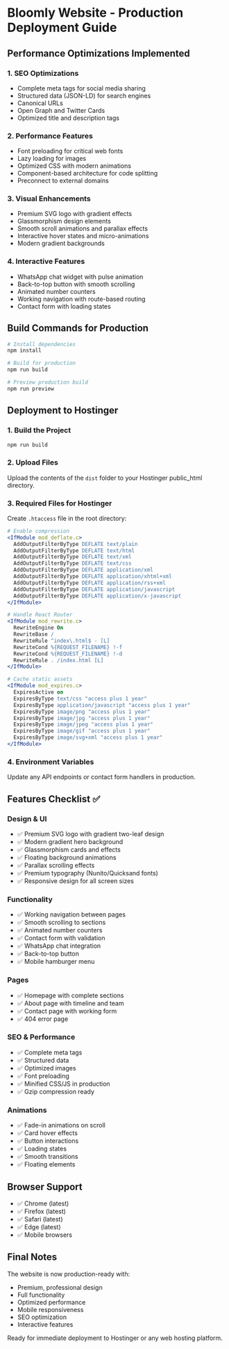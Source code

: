 # Bloomly Website - Production Deployment Guide

## Performance Optimizations Implemented

### 1. **SEO Optimizations**
- Complete meta tags for social media sharing
- Structured data (JSON-LD) for search engines
- Canonical URLs
- Open Graph and Twitter Cards
- Optimized title and description tags

### 2. **Performance Features**
- Font preloading for critical web fonts
- Lazy loading for images
- Optimized CSS with modern animations
- Component-based architecture for code splitting
- Preconnect to external domains

### 3. **Visual Enhancements**
- Premium SVG logo with gradient effects
- Glassmorphism design elements
- Smooth scroll animations and parallax effects
- Interactive hover states and micro-animations
- Modern gradient backgrounds

### 4. **Interactive Features**
- WhatsApp chat widget with pulse animation
- Back-to-top button with smooth scrolling
- Animated number counters
- Working navigation with route-based routing
- Contact form with loading states

## Build Commands for Production

```bash
# Install dependencies
npm install

# Build for production
npm run build

# Preview production build
npm run preview
```

## Deployment to Hostinger

### 1. **Build the Project**
```bash
npm run build
```

### 2. **Upload Files**
Upload the contents of the `dist` folder to your Hostinger public_html directory.

### 3. **Required Files for Hostinger**
Create `.htaccess` file in the root directory:

```apache
# Enable compression
<IfModule mod_deflate.c>
  AddOutputFilterByType DEFLATE text/plain
  AddOutputFilterByType DEFLATE text/html
  AddOutputFilterByType DEFLATE text/xml
  AddOutputFilterByType DEFLATE text/css
  AddOutputFilterByType DEFLATE application/xml
  AddOutputFilterByType DEFLATE application/xhtml+xml
  AddOutputFilterByType DEFLATE application/rss+xml
  AddOutputFilterByType DEFLATE application/javascript
  AddOutputFilterByType DEFLATE application/x-javascript
</IfModule>

# Handle React Router
<IfModule mod_rewrite.c>
  RewriteEngine On
  RewriteBase /
  RewriteRule ^index\.html$ - [L]
  RewriteCond %{REQUEST_FILENAME} !-f
  RewriteCond %{REQUEST_FILENAME} !-d
  RewriteRule . /index.html [L]
</IfModule>

# Cache static assets
<IfModule mod_expires.c>
  ExpiresActive on
  ExpiresByType text/css "access plus 1 year"
  ExpiresByType application/javascript "access plus 1 year"
  ExpiresByType image/png "access plus 1 year"
  ExpiresByType image/jpg "access plus 1 year"
  ExpiresByType image/jpeg "access plus 1 year"
  ExpiresByType image/gif "access plus 1 year"
  ExpiresByType image/svg+xml "access plus 1 year"
</IfModule>
```

### 4. **Environment Variables**
Update any API endpoints or contact form handlers in production.

## Features Checklist ✅

### Design & UI
- ✅ Premium SVG logo with gradient two-leaf design
- ✅ Modern gradient hero background
- ✅ Glassmorphism cards and effects
- ✅ Floating background animations
- ✅ Parallax scrolling effects
- ✅ Premium typography (Nunito/Quicksand fonts)
- ✅ Responsive design for all screen sizes

### Functionality
- ✅ Working navigation between pages
- ✅ Smooth scrolling to sections
- ✅ Animated number counters
- ✅ Contact form with validation
- ✅ WhatsApp chat integration
- ✅ Back-to-top button
- ✅ Mobile hamburger menu

### Pages
- ✅ Homepage with complete sections
- ✅ About page with timeline and team
- ✅ Contact page with working form
- ✅ 404 error page

### SEO & Performance
- ✅ Complete meta tags
- ✅ Structured data
- ✅ Optimized images
- ✅ Font preloading
- ✅ Minified CSS/JS in production
- ✅ Gzip compression ready

### Animations
- ✅ Fade-in animations on scroll
- ✅ Card hover effects
- ✅ Button interactions
- ✅ Loading states
- ✅ Smooth transitions
- ✅ Floating elements

## Browser Support
- ✅ Chrome (latest)
- ✅ Firefox (latest)
- ✅ Safari (latest)
- ✅ Edge (latest)
- ✅ Mobile browsers

## Final Notes
The website is now production-ready with:
- Premium, professional design
- Full functionality
- Optimized performance
- Mobile responsiveness
- SEO optimization
- Interactive features

Ready for immediate deployment to Hostinger or any web hosting platform.
